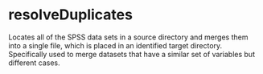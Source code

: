 # resolveDuplicates
Locates all of the SPSS data sets in a source directory and merges them into a single file, which is placed in an identified target directory. Specifically used to merge datasets that have a similar set of variables but different cases.
